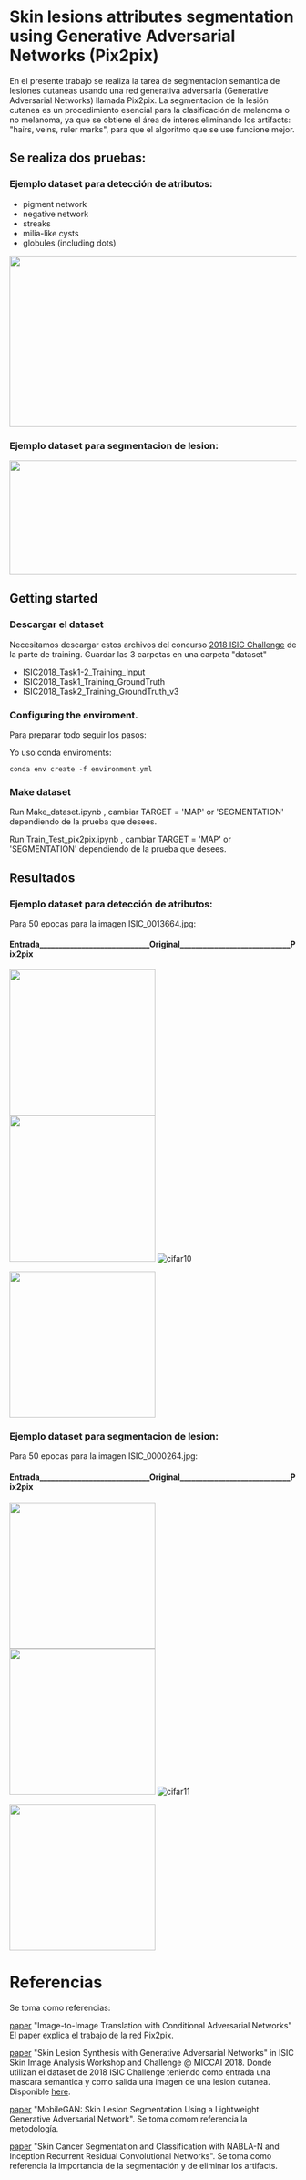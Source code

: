 # Skin lesions attributes segmentation using Generative Adversarial Networks (Pix2pix)

En el presente trabajo se realiza la tarea de segmentacion semantica de lesiones cutaneas usando una red generativa adversaria (Generative Adversarial Networks) llamada Pix2pix. 
La segmentacion de la lesión cutanea es un procedimiento esencial para la clasificación de melanoma o no melanoma, ya que se obtiene el área de interes eliminando los artifacts: "hairs, veins, ruler marks", para que el algoritmo que se use funcione mejor. 

## Se realiza dos pruebas:
### Ejemplo dataset para detección de atributos:
<ul>
  <li>pigment network</li>
  <li>negative network</li>
  <li>streaks</li>
  <li>milia-like cysts</li>
  <li> globules (including dots)</li>
</ul>
<img src="images/MAP_ISIC_0000013.jpg?raw=true" width="2500" height = "300"/>

### Ejemplo dataset para segmentacion de lesion: 
<img src="images/SEGMENTATION_ISIC_0000013.jpg?raw=true" width="600" height = "200"/>


## Getting started

### Descargar el dataset

Necesitamos descargar estos archivos del concurso [2018 ISIC Challenge](https://challenge2018.isic-archive.com/participate/) de la parte de training. Guardar las 3 carpetas en una carpeta "dataset"

<ul>
  <li>ISIC2018_Task1-2_Training_Input</li>
  <li>ISIC2018_Task1_Training_GroundTruth</li>
  <li>ISIC2018_Task2_Training_GroundTruth_v3</li>
</ul>

### Configuring the enviroment.
Para preparar todo seguir los pasos:

Yo uso conda enviroments:

`conda env create -f environment.yml`

### Make dataset

Run Make_dataset.ipynb , cambiar TARGET = 'MAP' or 'SEGMENTATION' dependiendo de la prueba que desees.
  
Run Train_Test_pix2pix.ipynb , cambiar TARGET = 'MAP' or 'SEGMENTATION' dependiendo de la prueba que desees.



## Resultados

### Ejemplo dataset para detección de atributos:
Para 50 epocas  para la imagen ISIC_0013664.jpg: 
####  Entrada_____________________________Original_____________________________Pix2pix
<img src="images/ISIC_0013664.jpg?raw=true" height = "256"/>  <img src="images/ISIC_0013664_map.jpg?raw=true" height = "256"/> ![cifar10](images/OUTPUT_MAP.gif)

<img src="images/MAP_test.jpg?raw=true" height = "256"/>


### Ejemplo dataset para segmentacion de lesion:
Para 50 epocas  para la imagen ISIC_0000264.jpg: 
####  Entrada_____________________________Original_____________________________Pix2pix
<img src="images/ISIC_0000264_img.jpg?raw=true" height = "256"/>  <img src="images/ISIC_0000264_seg.jpg?raw=true" height = "256"/> ![cifar11](images/OUTPUT_SEG.gif)

<img src="images/SEGMENTATION_test.jpg?raw=true"  height = "256"/>


# Referencias

Se toma como referencias:

[paper](https://arxiv.org/abs/1611.07004) "Image-to-Image Translation with Conditional Adversarial Networks" El paper explica el trabajo de la red Pix2pix.

[paper](https://arxiv.org/abs/1902.03253) "Skin Lesion Synthesis with Generative Adversarial Networks" in ISIC Skin Image Analysis Workshop and Challenge @ MICCAI 2018. Donde utilizan el dataset de 2018 ISIC Challenge teniendo como entrada una mascara semantica y como salida una imagen de una lesion cutanea. Disponible [here](https://github.com/alceubissoto/gan-skin-lesion).

[paper](https://arxiv.org/abs/1907.00856) "MobileGAN: Skin Lesion Segmentation Using a Lightweight Generative Adversarial Network". Se toma comom referencia la metodología.

[paper](https://arxiv.org/pdf/1904.11126.pdf) "Skin Cancer Segmentation and Classification with NABLA-N and Inception Recurrent Residual Convolutional Networks". Se toma como referencia la importancia de la segmentación y de eliminar los artifacts.




